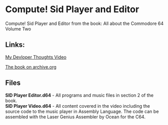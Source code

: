 # Compute! Sid Player and Editor
Compute! Sid Player and Editor from the book: All about the Commodore 64 Volume Two

## Links:
[My Devloper Thoughts Video](https://www.youtube.com/watch?v=-_Bo2wUedK0&t=2766s)

[The book on archive.org](https://archive.org/details/All_About_the_Commodore_64_Volume_Two_1985_COMPUTE_Publications)

## Files
**SID Player Editor.d64** - All programs and music files in section 2 of the book.  
**SID Player Video.d64** - All content covered in the video including the source code to the music player in Assembly Language.   The code can be assembled with the Laser Genius Assembler by Ocean for the C64.  

